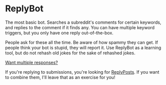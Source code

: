 ReplyBot
========

The most basic bot. Searches a subreddit's comments for certain keywords, and replies to the comment if it finds any. You can have multiple keyword triggers, but you only have one reply out-of-the-box.

People ask for these all the time. Be aware of how spammy they can get. If people think your bot is stupid, they will report it. Use ReplyBot as a learning tool, but do not rehash old jokes for the sake of rehashed jokes.

[Want multiple responses?](https://github.com/voussoir/reddit/tree/master/ReplyDict)

If you're replying to submissions, you're looking for [ReplyPosts](https://github.com/voussoir/reddit/tree/master/ReplyPosts). If you want to combine them, I'll leave that as an exercise for you!